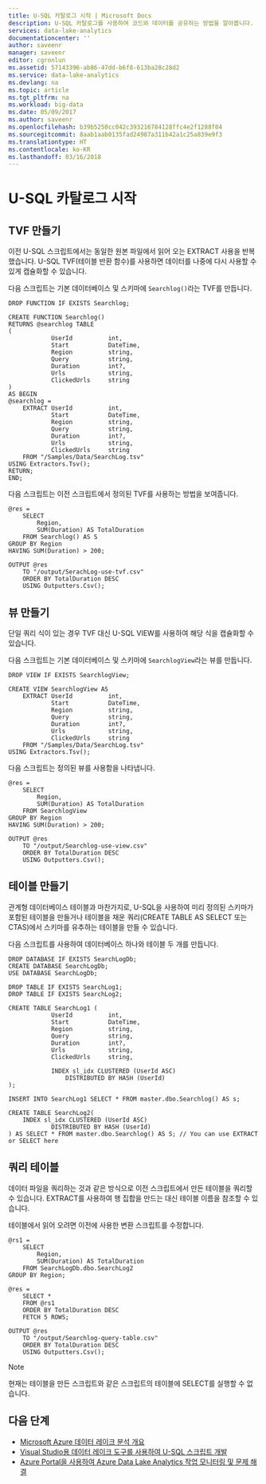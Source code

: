```yaml
---
title: U-SQL 카탈로그 시작 | Microsoft Docs
description: U-SQL 카탈로그를 사용하여 코드와 데이터를 공유하는 방법을 알아봅니다.
services: data-lake-analytics
documentationcenter: ''
author: saveenr
manager: saveenr
editor: cgronlun
ms.assetid: 57143396-ab86-47dd-b6f8-613ba28c28d2
ms.service: data-lake-analytics
ms.devlang: na
ms.topic: article
ms.tgt_pltfrm: na
ms.workload: big-data
ms.date: 05/09/2017
ms.author: saveenr
ms.openlocfilehash: b39b5250cc042c393216784128ffc4e2f1288f04
ms.sourcegitcommit: 8aab1aab0135fad24987a311b42a1c25a839e9f3
ms.translationtype: HT
ms.contentlocale: ko-KR
ms.lasthandoff: 03/16/2018
---
```

# <a name="get-started-with-the-u-sql-catalog"></a>U-SQL 카탈로그 시작

## <a name="create-a-tvf"></a>TVF 만들기

이전 U-SQL 스크립트에서는 동일한 원본 파일에서 읽어 오는 EXTRACT 사용을 반복했습니다. U-SQL TVF(테이블 반환 함수)를 사용하면 데이터를 나중에 다시 사용할 수 있게 캡슐화할 수 있습니다.  

다음 스크립트는 기본 데이터베이스 및 스키마에 `Searchlog()`라는 TVF를 만듭니다.

```
DROP FUNCTION IF EXISTS Searchlog;

CREATE FUNCTION Searchlog()
RETURNS @searchlog TABLE
(
            UserId          int,
            Start           DateTime,
            Region          string,
            Query           string,
            Duration        int?,
            Urls            string,
            ClickedUrls     string
)
AS BEGIN
@searchlog =
    EXTRACT UserId          int,
            Start           DateTime,
            Region          string,
            Query           string,
            Duration        int?,
            Urls            string,
            ClickedUrls     string
    FROM "/Samples/Data/SearchLog.tsv"
USING Extractors.Tsv();
RETURN;
END;
```

다음 스크립트는 이전 스크립트에서 정의된 TVF를 사용하는 방법을 보여줍니다.

```
@res =
    SELECT
        Region,
        SUM(Duration) AS TotalDuration
    FROM Searchlog() AS S
GROUP BY Region
HAVING SUM(Duration) > 200;

OUTPUT @res
    TO "/output/SerachLog-use-tvf.csv"
    ORDER BY TotalDuration DESC
    USING Outputters.Csv();
```

## <a name="create-views"></a>뷰 만들기

단일 쿼리 식이 있는 경우 TVF 대신 U-SQL VIEW를 사용하여 해당 식을 캡슐화할 수 있습니다.

다음 스크립트는 기본 데이터베이스 및 스키마에 `SearchlogView`라는 뷰를 만듭니다.

```
DROP VIEW IF EXISTS SearchlogView;

CREATE VIEW SearchlogView AS  
    EXTRACT UserId          int,
            Start           DateTime,
            Region          string,
            Query           string,
            Duration        int?,
            Urls            string,
            ClickedUrls     string
    FROM "/Samples/Data/SearchLog.tsv"
USING Extractors.Tsv();
```

다음 스크립트는 정의된 뷰를 사용함을 나타냅니다.

```
@res =
    SELECT
        Region,
        SUM(Duration) AS TotalDuration
    FROM SearchlogView
GROUP BY Region
HAVING SUM(Duration) > 200;

OUTPUT @res
    TO "/output/Searchlog-use-view.csv"
    ORDER BY TotalDuration DESC
    USING Outputters.Csv();
```

## <a name="create-tables"></a>테이블 만들기
관계형 데이터베이스 테이블과 마찬가지로, U-SQL을 사용하여 미리 정의된 스키마가 포함된 테이블을 만들거나 테이블을 채운 쿼리(CREATE TABLE AS SELECT 또는 CTAS)에서 스키마를 유추하는 테이블을 만들 수 있습니다.

다음 스크립트를 사용하여 데이터베이스 하나와 테이블 두 개를 만듭니다.

```
DROP DATABASE IF EXISTS SearchLogDb;
CREATE DATABASE SearchLogDb;
USE DATABASE SearchLogDb;

DROP TABLE IF EXISTS SearchLog1;
DROP TABLE IF EXISTS SearchLog2;

CREATE TABLE SearchLog1 (
            UserId          int,
            Start           DateTime,
            Region          string,
            Query           string,
            Duration        int?,
            Urls            string,
            ClickedUrls     string,

            INDEX sl_idx CLUSTERED (UserId ASC)
                DISTRIBUTED BY HASH (UserId)
);

INSERT INTO SearchLog1 SELECT * FROM master.dbo.Searchlog() AS s;

CREATE TABLE SearchLog2(
    INDEX sl_idx CLUSTERED (UserId ASC)
            DISTRIBUTED BY HASH (UserId)
) AS SELECT * FROM master.dbo.Searchlog() AS S; // You can use EXTRACT or SELECT here
```

## <a name="query-tables"></a>쿼리 테이블
데이터 파일을 쿼리하는 것과 같은 방식으로 이전 스크립트에서 만든 테이블을 쿼리할 수 있습니다. EXTRACT를 사용하여 행 집합을 만드는 대신 테이블 이름을 참조할 수 있습니다.

테이블에서 읽어 오려면 이전에 사용한 변환 스크립트를 수정합니다.

```
@rs1 =
    SELECT
        Region,
        SUM(Duration) AS TotalDuration
    FROM SearchLogDb.dbo.SearchLog2
GROUP BY Region;

@res =
    SELECT *
    FROM @rs1
    ORDER BY TotalDuration DESC
    FETCH 5 ROWS;

OUTPUT @res
    TO "/output/Searchlog-query-table.csv"
    ORDER BY TotalDuration DESC
    USING Outputters.Csv();
```

 >[!NOTE]
 >현재는 테이블을 만든 스크립트와 같은 스크립트의 테이블에 SELECT를 실행할 수 없습니다.

## <a name="next-steps"></a>다음 단계
* [Microsoft Azure 데이터 레이크 분석 개요](data-lake-analytics-overview.md)
* [Visual Studio용 데이터 레이크 도구를 사용하여 U-SQL 스크립트 개발](data-lake-analytics-data-lake-tools-get-started.md)
* [Azure Portal을 사용하여 Azure Data Lake Analytics 작업 모니터링 및 문제 해결](data-lake-analytics-monitor-and-troubleshoot-jobs-tutorial.md)
